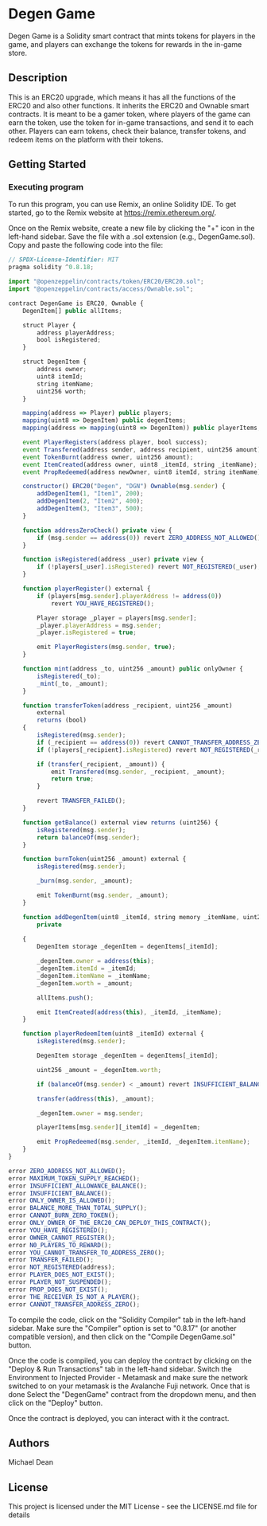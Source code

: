  
# Degen Game
Degen Game is a Solidity smart contract that mints tokens for players in the game, and players can exchange the tokens for rewards in the in-game store. 

## Description
This is an ERC20 upgrade, which means it has all the functions of the ERC20 and also other functions. It inherits the ERC20 and Ownable smart contracts.
It is meant to be a gamer token, where players of the game can earn the token, use the token for in-game transactions, and send it to each other. Players can earn tokens, check their balance, transfer tokens, and redeem items on the platform with their tokens. 

## Getting Started

### Executing program

To run this program, you can use Remix, an online Solidity IDE. To get started, go to the Remix website at https://remix.ethereum.org/.

Once on the Remix website, create a new file by clicking the "+" icon in the left-hand sidebar. Save the file with a .sol extension (e.g., DegenGame.sol). Copy and paste the following code into the file:

```javascript
// SPDX-License-Identifier: MIT
pragma solidity ^0.8.18;

import "@openzeppelin/contracts/token/ERC20/ERC20.sol";
import "@openzeppelin/contracts/access/Ownable.sol";

contract DegenGame is ERC20, Ownable {
    DegenItem[] public allItems;

    struct Player {
        address playerAddress;
        bool isRegistered;
    }

    struct DegenItem {
        address owner;
        uint8 itemId;
        string itemName;
        uint256 worth;
    }

    mapping(address => Player) public players;
    mapping(uint8 => DegenItem) public degenItems;
    mapping(address => mapping(uint8 => DegenItem)) public playerItems;

    event PlayerRegisters(address player, bool success);
    event Transfered(address sender, address recipient, uint256 amount);
    event TokenBurnt(address owner, uint256 amount);
    event ItemCreated(address owner, uint8 _itemId, string _itemName);
    event PropRedeemed(address newOwner, uint8 itemId, string itemName);

    constructor() ERC20("Degen", "DGN") Ownable(msg.sender) {
        addDegenItem(1, "Item1", 200);
        addDegenItem(2, "Item2", 400);
        addDegenItem(3, "Item3", 500);
    }

    function addressZeroCheck() private view {
        if (msg.sender == address(0)) revert ZERO_ADDRESS_NOT_ALLOWED();
    }

    function isRegistered(address _user) private view {
        if (!players[_user].isRegistered) revert NOT_REGISTERED(_user);
    }

    function playerRegister() external {
        if (players[msg.sender].playerAddress != address(0))
            revert YOU_HAVE_REGISTERED();

        Player storage _player = players[msg.sender];
        _player.playerAddress = msg.sender;
        _player.isRegistered = true;

        emit PlayerRegisters(msg.sender, true);
    }

    function mint(address _to, uint256 _amount) public onlyOwner {
        isRegistered(_to);
        _mint(_to, _amount);
    }

    function transferToken(address _recipient, uint256 _amount)
        external
        returns (bool)
    {
        isRegistered(msg.sender);
        if (_recipient == address(0)) revert CANNOT_TRANSFER_ADDRESS_ZERO();
        if (!players[_recipient].isRegistered) revert NOT_REGISTERED(_recipient);

        if (transfer(_recipient, _amount)) {
            emit Transfered(msg.sender, _recipient, _amount);
            return true;
        }

        revert TRANSFER_FAILED();
    }

    function getBalance() external view returns (uint256) {
        isRegistered(msg.sender);
        return balanceOf(msg.sender);
    }

    function burnToken(uint256 _amount) external {
        isRegistered(msg.sender);

        _burn(msg.sender, _amount);

        emit TokenBurnt(msg.sender, _amount);
    }

    function addDegenItem(uint8 _itemId, string memory _itemName, uint256 _amount)
        private 
        
    {
        DegenItem storage _degenItem = degenItems[_itemId];

        _degenItem.owner = address(this);
        _degenItem.itemId = _itemId;
        _degenItem.itemName = _itemName;
        _degenItem.worth = _amount;

        allItems.push();

        emit ItemCreated(address(this), _itemId, _itemName);
    }

    function playerRedeemItem(uint8 _itemId) external {
        isRegistered(msg.sender);

        DegenItem storage _degenItem = degenItems[_itemId];

        uint256 _amount = _degenItem.worth;

        if (balanceOf(msg.sender) < _amount) revert INSUFFICIENT_BALANCE();

        transfer(address(this), _amount);

        _degenItem.owner = msg.sender;

        playerItems[msg.sender][_itemId] = _degenItem;

        emit PropRedeemed(msg.sender, _itemId, _degenItem.itemName);
    }
}

error ZERO_ADDRESS_NOT_ALLOWED();
error MAXIMUM_TOKEN_SUPPLY_REACHED();
error INSUFFICIENT_ALLOWANCE_BALANCE();
error INSUFFICIENT_BALANCE();
error ONLY_OWNER_IS_ALLOWED();
error BALANCE_MORE_THAN_TOTAL_SUPPLY();
error CANNOT_BURN_ZERO_TOKEN();
error ONLY_OWNER_OF_THE_ERC20_CAN_DEPLOY_THIS_CONTRACT();
error YOU_HAVE_REGISTERED();
error OWNER_CANNOT_REGISTER();
error N0_PLAYERS_TO_REWARD();
error YOU_CANNOT_TRANSFER_TO_ADDRESS_ZERO();
error TRANSFER_FAILED();
error NOT_REGISTERED(address);
error PLAYER_DOES_NOT_EXIST();
error PLAYER_NOT_SUSPENDED();
error PROP_DOES_NOT_EXIST();
error THE_RECEIVER_IS_NOT_A_PLAYER();
error CANNOT_TRANSFER_ADDRESS_ZERO();
```

To compile the code, click on the "Solidity Compiler" tab in the left-hand sidebar. Make sure the "Compiler" option is set to "0.8.17" (or another compatible version), and then click on the "Compile DegenGame.sol" button.

Once the code is compiled, you can deploy the contract by clicking on the "Deploy & Run Transactions" tab in the left-hand sidebar. Switch the Environment to Injected Provider - Metamask and make sure the network switched to on your metamask is the Avalanche Fuji network. Once that is done Select the "DegenGame" contract from the dropdown menu, and then click on the "Deploy" button.

Once the contract is deployed, you can interact with it the contract.

## Authors
Michael Dean

## License
This project is licensed under the MIT License - see the LICENSE.md file for details
